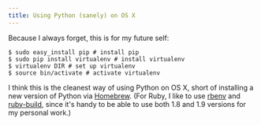 ```yaml
---
title: Using Python (sanely) on OS X
---
```


Because I always forget, this is for my future self:

```console
$ sudo easy_install pip # install pip
$ sudo pip install virtualenv # install virtualenv
$ virtualenv DIR # set up virtualenv
$ source bin/activate # activate virtualenv
```

I think this is the cleanest way of using Python on OS X, short of installing a new version of Python via [Homebrew](http://mxcl.github.com/homebrew/). (For Ruby, I like to use [rbenv](https://github.com/sstephenson/rbenv) and [ruby-build](https://github.com/sstephenson/ruby-build), since it's handy to be able to use both 1.8 and 1.9 versions for my personal work.)
